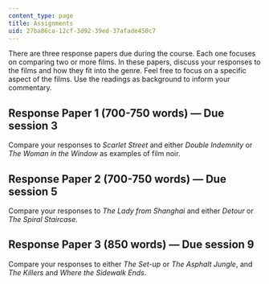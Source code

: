 ```yaml
---
content_type: page
title: Assignments
uid: 27ba86ca-12cf-3d92-39ed-37afade450c7
---
```


There are three response papers due during the course. Each one focuses on comparing two or more films. In these papers, discuss your responses to the films and how they fit into the genre. Feel free to focus on a specific aspect of the films. Use the readings as background to inform your commentary.

Response Paper 1 (700-750 words) — Due session 3
------------------------------------------------

Compare your responses to _Scarlet Street_ and either _Double Indemnity_ or _The Woman in the Window_ as examples of film noir.

Response Paper 2 (700-750 words) — Due session 5
------------------------------------------------

Compare your responses to _The Lady from Shanghai_ and either _Detour_ or _The Spiral Staircase_.

Response Paper 3 (850 words) — Due session 9
--------------------------------------------

Compare your responses to either _The Set-up_ or _The Asphalt Jungle_, and _The Killers_ and _Where the Sidewalk Ends_.